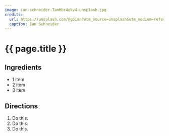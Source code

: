 ```yaml
---
image: ian-schneider-TamMbr4okv4-unsplash.jpg
credits:
  url: https://unsplash.com/@goian?utm_source=unsplash&utm_medium=referral&utm_content=creditCopyText
  caption: Ian Schneider
---
```


# {{ page.title }}

## Ingredients

- 1 item
- 2 item
- 3 item

## Directions

1. Do this.
1. Do this.
1. Do this.